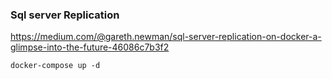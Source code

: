 ### Sql server Replication

https://medium.com/@gareth.newman/sql-server-replication-on-docker-a-glimpse-into-the-future-46086c7b3f2

```
docker-compose up -d
```

